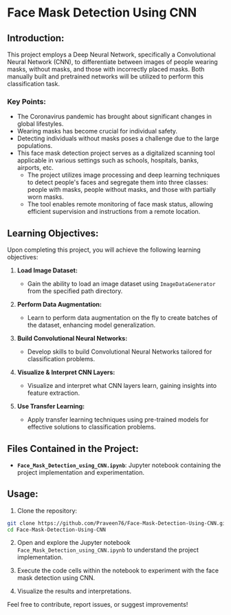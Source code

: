 # Face Mask Detection Using CNN

## Introduction:

This project employs a Deep Neural Network, specifically a Convolutional Neural Network (CNN), to differentiate between images of people wearing masks, without masks, and those with incorrectly placed masks. Both manually built and pretrained networks will be utilized to perform this classification task.

### Key Points:

- The Coronavirus pandemic has brought about significant changes in global lifestyles.
- Wearing masks has become crucial for individual safety.
- Detecting individuals without masks poses a challenge due to the large populations.
- This face mask detection project serves as a digitalized scanning tool applicable in various settings such as schools, hospitals, banks, airports, etc.
    - The project utilizes image processing and deep learning techniques to detect people's faces and segregate them into three classes: people with masks, people without masks, and those with partially worn masks.
    - The tool enables remote monitoring of face mask status, allowing efficient supervision and instructions from a remote location.

## Learning Objectives:

Upon completing this project, you will achieve the following learning objectives:

1. **Load Image Dataset:**
    - Gain the ability to load an image dataset using `ImageDataGenerator` from the specified path directory.

2. **Perform Data Augmentation:**
    - Learn to perform data augmentation on the fly to create batches of the dataset, enhancing model generalization.

3. **Build Convolutional Neural Networks:**
    - Develop skills to build Convolutional Neural Networks tailored for classification problems.

4. **Visualize & Interpret CNN Layers:**
    - Visualize and interpret what CNN layers learn, gaining insights into feature extraction.

5. **Use Transfer Learning:**
    - Apply transfer learning techniques using pre-trained models for effective solutions to classification problems.

## Files Contained in the Project:

- **`Face_Mask_Detection_using_CNN.ipynb`**: Jupyter notebook containing the project implementation and experimentation.

## Usage:

1. Clone the repository:

```bash
git clone https://github.com/Praveen76/Face-Mask-Detection-Using-CNN.git
cd Face-Mask-Detection-Using-CNN
```

2. Open and explore the Jupyter notebook `Face_Mask_Detection_using_CNN.ipynb` to understand the project implementation.

3. Execute the code cells within the notebook to experiment with the face mask detection using CNN.

4. Visualize the results and interpretations.

Feel free to contribute, report issues, or suggest improvements!

